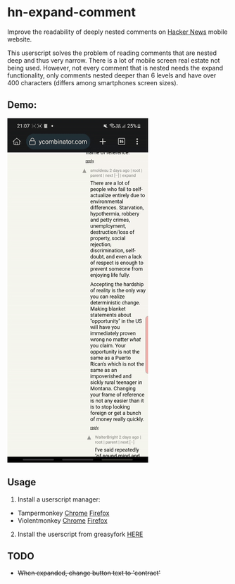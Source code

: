 # hn-expand-comment

Improve the readability of deeply nested comments on [Hacker News](https://news.ycombinator.com/) mobile website.

This userscript solves the problem of reading comments that are nested deep and thus very narrow. There is a lot of mobile screen real estate not being used. However, not every comment that is nested needs the expand functionality, only comments nested deeper than 6 levels and have over 400 characters (differs among smartphones screen sizes).

## Demo:

![Demo of hn-expand-comment](/demo.gif)

## Usage

1. Install a userscript manager:
- Tampermonkey [Chrome](https://chromewebstore.google.com/detail/tampermonkey/dhdgffkkebhmkfjojejmpbldmpobfkfo)  [Firefox](https://addons.mozilla.org/en-US/firefox/addon/tampermonkey/)
- Violentmonkey [Chrome](https://chromewebstore.google.com/detail/violentmonkey/jinjaccalgkegednnccohejagnlnfdag)  [Firefox](https://addons.mozilla.org/en-US/firefox/addon/violentmonkey/)
2. Install the userscript from greasyfork [HERE](https://greasyfork.org/en/scripts/482695-hn-expand-comment)

## TODO
- ~~When expanded, change button text to 'contract'~~
